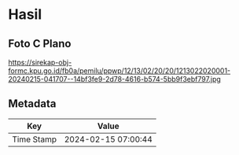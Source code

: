 # Hasil

## Foto C Plano

https://sirekap-obj-formc.kpu.go.id/fb0a/pemilu/ppwp/12/13/02/20/20/1213022020001-20240215-041707--14bf3fe9-2d78-4616-b574-5bb9f3ebf797.jpg


## Metadata

| Key        | Value               |
| ---------- | ------------------- |
| Time Stamp | 2024-02-15 07:00:44 |



